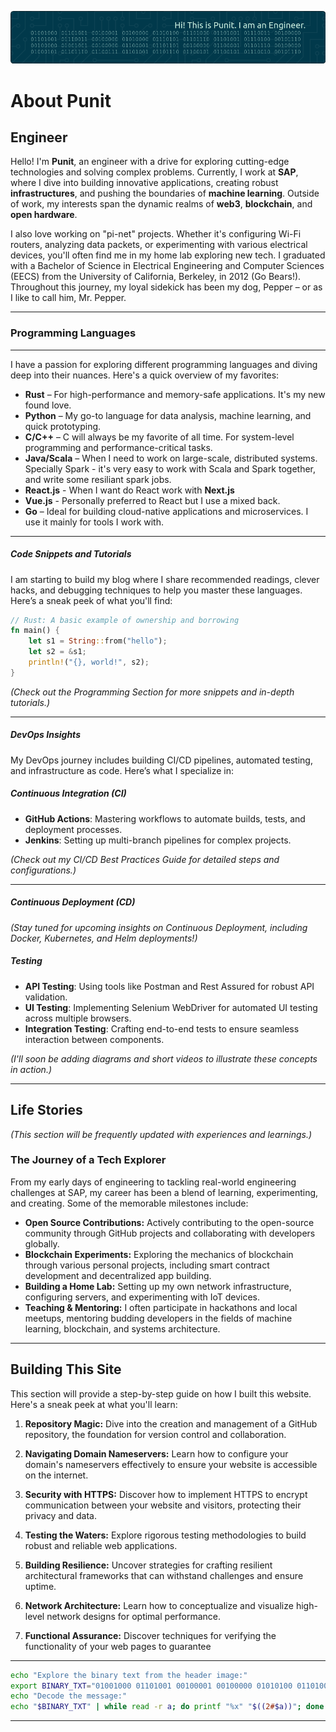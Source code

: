 ![Header](./assets/images/github-header-image-pm.png)

# About Punit

## Engineer

Hello! I'm **Punit**, an engineer with a drive for exploring cutting-edge technologies and solving complex problems. Currently, I work at **SAP**, where I dive into building innovative applications, creating robust **infrastructures**, and pushing the boundaries of **machine learning**. Outside of work, my interests span the dynamic realms of **web3**, **blockchain**, and **open hardware**.

I also love working on "pi-net" projects. Whether it's configuring Wi-Fi routers, analyzing data packets, or experimenting with various electrical devices, you'll often find me in my home lab exploring new tech. I graduated with a Bachelor of Science in Electrical Engineering and Computer Sciences (EECS) from the University of California, Berkeley, in 2012 (Go Bears!). Throughout this journey, my loyal sidekick has been my dog, Pepper – or as I like to call him, Mr. Pepper.

---

### Programming Languages

---

I have a passion for exploring different programming languages and diving deep into their nuances. Here's a quick overview of my favorites:

- **Rust** – For high-performance and memory-safe applications. It's my new found love.
- **Python** – My go-to language for data analysis, machine learning, and quick prototyping.
- **C/C++** – C will always be my favorite of all time. For system-level programming and performance-critical tasks.
- **Java/Scala** – When I need to work on large-scale, distributed systems. Specially Spark - it's very easy to work with Scala and Spark together, and write some resiliant spark jobs.
- **React.js** - When I want do React work with **Next.js**
- **Vue.js** - Personally preferred to React but I use a mixed back. 
- **Go** – Ideal for building cloud-native applications and microservices. I use it mainly for tools I work with. 

---

##### Code Snippets and Tutorials

I am starting to build my blog where I share recommended readings, clever hacks, and debugging techniques to help you master these languages. Here’s a sneak peek of what you'll find:

```rust
// Rust: A basic example of ownership and borrowing
fn main() {
    let s1 = String::from("hello");
    let s2 = &s1;
    println!("{}, world!", s2);
}
```

*(Check out the Programming Section for more snippets and in-depth tutorials.)*

---

##### DevOps Insights

My DevOps journey includes building CI/CD pipelines, automated testing, and infrastructure as code. Here’s what I specialize in:


##### Continuous Integration (CI)
- **GitHub Actions**: Mastering workflows to automate builds, tests, and deployment processes.
- **Jenkins**: Setting up multi-branch pipelines for complex projects.

*(Check out my CI/CD Best Practices Guide for detailed steps and configurations.)*

---

##### Continuous Deployment (CD)

*(Stay tuned for upcoming insights on Continuous Deployment, including Docker, Kubernetes, and Helm deployments!)*

##### Testing
- **API Testing**: Using tools like Postman and Rest Assured for robust API validation.
- **UI Testing**: Implementing Selenium WebDriver for automated UI testing across multiple browsers.
- **Integration Testing**: Crafting end-to-end tests to ensure seamless interaction between components.

*(I'll soon be adding diagrams and short videos to illustrate these concepts in action.)*


---
## Life Stories

*(This section will be frequently updated with experiences and learnings.)*

### The Journey of a Tech Explorer

From my early days of engineering to tackling real-world engineering challenges at SAP, my career has been a blend of learning, experimenting, and creating. Some of the memorable milestones include:

- **Open Source Contributions:** Actively contributing to the open-source community through GitHub projects and collaborating with developers globally.
- **Blockchain Experiments:** Exploring the mechanics of blockchain through various personal projects, including smart contract development and decentralized app building.
- **Building a Home Lab:** Setting up my own network infrastructure, configuring servers, and experimenting with IoT devices.
- **Teaching & Mentoring:** I often participate in hackathons and local meetups, mentoring budding developers in the fields of machine learning, blockchain, and systems architecture.

---

## Building This Site

This section will provide a step-by-step guide on how I built this website.  Here's a sneak peek at what you'll learn:

1. **Repository Magic:** Dive into the creation and management of a GitHub repository, the foundation for version control and collaboration.

2. **Navigating Domain Nameservers:**  Learn how to configure your domain's nameservers effectively to ensure your website is accessible on the internet.

3. **Security with HTTPS:**  Discover how to implement HTTPS to encrypt communication between your website and visitors, protecting their privacy and data.

4. **Testing the Waters:**  Explore rigorous testing methodologies to build robust and reliable web applications.

5. **Building Resilience:**  Uncover strategies for crafting resilient architectural frameworks that can withstand challenges and ensure uptime.

6. **Network Architecture:**  Learn how to conceptualize and visualize high-level network designs for optimal performance.

7. **Functional Assurance:**  Discover techniques for verifying the functionality of your web pages to guarantee

---

```bash
echo "Explore the binary text from the header image:"
export BINARY_TXT="01001000 01101001 00100001 00100000 01010100 01101000 01101001 01110011 00100000 01101001 01110011 00100000 01010000 01110101 01101110 01101001 01110100 00101110 00100000 01001001 00100000 01100001 01101110 00100000 01000101 01101110 01100111 01101001 01101110 01100101 01100101 01110010 00101110"
echo "Decode the message:"
echo "$BINARY_TXT" | while read -r a; do printf "%x" "$((2#$a))"; done | xxd -r -p
```

---